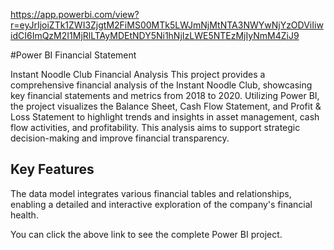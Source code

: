 https://app.powerbi.com/view?r=eyJrIjoiZTk1ZWI3ZjgtM2FiMS00MTk5LWJmNjMtNTA3NWYwNjYzODViIiwidCI6ImQzM2I1MjRlLTAyMDEtNDY5Ni1hNjIzLWE5NTEzMjIyNmM4ZiJ9

#Power BI Financial Statement

Instant Noodle Club Financial Analysis This project provides a comprehensive financial analysis of the Instant Noodle Club, showcasing key financial statements and metrics from 2018 to 2020. Utilizing Power BI, the project visualizes the Balance Sheet, Cash Flow Statement, and Profit & Loss Statement to highlight trends and insights in asset management, cash flow activities, and profitability. This analysis aims to support strategic decision-making and improve financial transparency.

## Key Features
The data model integrates various financial tables and relationships, enabling a detailed and interactive exploration of the company's financial health. 

You can click the above link to see the complete Power BI project.
